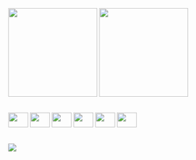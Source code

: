<div>
  <img height="180em" src="https://github-readme-stats-ten-navy-76.vercel.app/api?show_icons=true&icon_color=AAADFF&bg_color=282a36&title_color=AAEDFF&text_color=fff&username=gymgle&count_private=true" />
  <img height="180em" src="https://github-readme-stats-ten-navy-76.vercel.app/api/top-langs/?username=gymgle&layout=compact&bg_color=282a36&title_color=AAEDFF&text_color=fff&langs_count=8&exclude_repo=dash-gtk3" />  
</div>

##

<div>
  <img height="30" width="40" src="https://cdn.jsdelivr.net/gh/devicons/devicon/icons/go/go-original.svg" />
  <img height="30" width="40" src="https://cdn.jsdelivr.net/gh/devicons/devicon/icons/python/python-original.svg" />
  <img height="30" width="40" src="https://cdn.jsdelivr.net/gh/devicons/devicon/icons/java/java-original.svg" />
  <img height="30" width="40" src="https://cdn.jsdelivr.net/gh/devicons/devicon/icons/vuejs/vuejs-original.svg" />
  <img height="30" width="40" src="https://cdn.jsdelivr.net/gh/devicons/devicon/icons/javascript/javascript-original.svg" />
  <img height="30" width="40" src="https://cdn.jsdelivr.net/gh/devicons/devicon/icons/godot/godot-original.svg" />
</div>

##

<div>
  <a href = "https://leetcode.com/gymgle/"><img src="https://img.shields.io/badge/dynamic/json?style=for-the-badge&labelColor=black&color=%23ffa116&label=Solved&query=solvedOverTotal&url=https%3A%2F%2Fleetcode-badge.vercel.app%2Fapi%2Fusers%2Fgymgle&logo=leetcode&logoColor=yellow" target="_blanl"></a>
</div>
